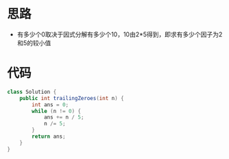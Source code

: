 # 思路

* 有多少个0取决于因式分解有多少个10，10由2*5得到，即求有多少个因子为2和5的较小值

#  代码

```java
class Solution {
    public int trailingZeroes(int n) {
        int ans = 0;
        while (n != 0) {
            ans += n / 5;
            n /= 5;
        }
        return ans;
    }
}
```



